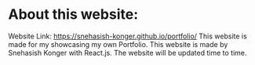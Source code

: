 # About this website:
Website Link: https://snehasish-konger.github.io/portfolio/
This website is made for my showcasing my own Portfolio.
This website is made by Snehasish Konger with React.js.
The website will be updated time to time.
